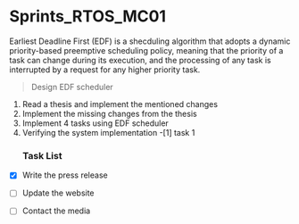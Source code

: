 # Sprints_RTOS_MC01

Earliest Deadline First (EDF) is a shecduling algorithm that adopts a dynamic priority-based preemptive scheduling policy, meaning that the priority of a task can change during its execution, and the processing of any task is interrupted by a request for any higher priority task.


>Design EDF scheduler

1. Read a thesis and implement the mentioned changes
2. Implement the missing changes from the thesis
3. Implement 4 tasks using EDF scheduler
4. Verifying the system implementation
    -[1] task 1
    ### Task List

- [x] Write the press release
- [ ] Update the website
- [ ] Contact the media
    

